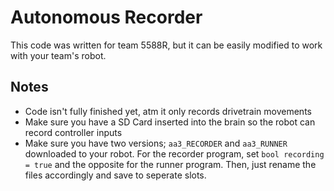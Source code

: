 # Autonomous Recorder
This code was written for team 5588R, but it can be easily modified to work with your team's robot.

## Notes
- Code isn't fully finished yet, atm it only records drivetrain movements
- Make sure you have a SD Card inserted into the brain so the robot can record controller inputs
- Make sure you have two versions; `aa3_RECORDER` and `aa3_RUNNER` downloaded to your robot. For the recorder program, set `bool recording = true` and the opposite for the runner program. Then, just rename the files accordingly and save to seperate slots.
